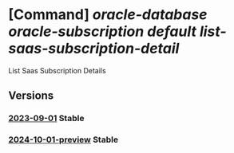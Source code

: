 # [Command] _oracle-database oracle-subscription default list-saas-subscription-detail_

List Saas Subscription Details

## Versions

### [2023-09-01](/Resources/mgmt-plane/L3N1YnNjcmlwdGlvbnMve30vcHJvdmlkZXJzL29yYWNsZS5kYXRhYmFzZS9vcmFjbGVzdWJzY3JpcHRpb25zL2RlZmF1bHQvbGlzdHNhYXNzdWJzY3JpcHRpb25kZXRhaWxz/2023-09-01.xml) **Stable**

<!-- mgmt-plane /subscriptions/{}/providers/oracle.database/oraclesubscriptions/default/listsaassubscriptiondetails 2023-09-01 -->

### [2024-10-01-preview](/Resources/mgmt-plane/L3N1YnNjcmlwdGlvbnMve30vcHJvdmlkZXJzL29yYWNsZS5kYXRhYmFzZS9vcmFjbGVzdWJzY3JpcHRpb25zL2RlZmF1bHQvbGlzdHNhYXNzdWJzY3JpcHRpb25kZXRhaWxz/2024-10-01-preview.xml) **Stable**

<!-- mgmt-plane /subscriptions/{}/providers/oracle.database/oraclesubscriptions/default/listsaassubscriptiondetails 2024-10-01-preview -->
